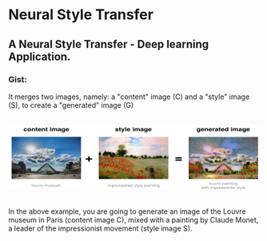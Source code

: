 # Neural Style Transfer
<h2>A Neural Style Transfer - Deep learning Application.</h2>


<h3>Gist:</h3>
It merges two images, namely: a "content" image (C) and a "style" image (S), to create a "generated" image (G)
<br>
<br>

![example](/style.png)

<br>
In the above example, you are going to generate an image of the Louvre museum in Paris (content image C), mixed with a painting by Claude Monet, a leader of the impressionist movement (style image S).
